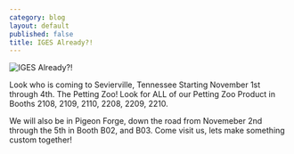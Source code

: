 ```yaml
---
category: blog
layout: default
published: false
title: IGES Already?!
---
```

![IGES Already?!](https://s3.amazonaws.com/pettingzoo-website/blog/409110-BE_longhorn-w_UT_bandana-2.jpg)

Look who is coming to Sevierville, Tennessee Starting November 1st through 4th. The Petting Zoo! Look for ALL of our Petting Zoo Product in Booths 2108, 2109, 2110, 2208, 2209, 2210. 

We will also be in Pigeon Forge, down the road from Novemeber 2nd through the 5th in Booth B02, and B03. Come visit us, lets make something custom together!